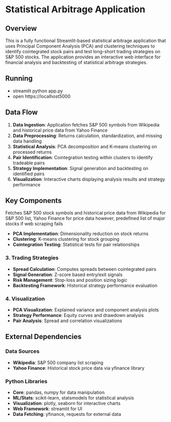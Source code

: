 # Statistical Arbitrage Application

## Overview

This is a fully functional Streamlit-based statistical arbitrage application that uses Principal Component Analysis (PCA) and clustering techniques to identify cointegrated stock pairs and test long-short trading strategies on S&P 500 stocks. The application provides an interactive web interface for financial analysis and backtesting of statistical arbitrage strategies.

## Running
- streamlit python app.py
- open https://localhost5000

## Data Flow

1. **Data Ingestion**: Application fetches S&P 500 symbols from Wikipedia and historical price data from Yahoo Finance
2. **Data Preprocessing**: Returns calculation, standardization, and missing data handling
3. **Statistical Analysis**: PCA decomposition and K-means clustering on processed returns
4. **Pair Identification**: Cointegration testing within clusters to identify tradeable pairs
5. **Strategy Implementation**: Signal generation and backtesting on identified pairs
6. **Visualization**: Interactive charts displaying analysis results and strategy performance


## Key Components
Fetches S&P 500 stock symbols and historical price data from Wikipedia for S&P 500 list, Yahoo Finance for price data however, predefined list of major stocks if web scraping fails

- **PCA Implementation**: Dimensionality reduction on stock returns
- **Clustering**: K-means clustering for stock grouping
- **Cointegration Testing**: Statistical tests for pair relationships

### 3. Trading Strategies
- **Spread Calculation**: Computes spreads between cointegrated pairs
- **Signal Generation**: Z-score based entry/exit signals
- **Risk Management**: Stop-loss and position sizing logic
- **Backtesting Framework**: Historical strategy performance evaluation

### 4. Visualization 
- **PCA Visualization**: Explained variance and component analysis plots
- **Strategy Performance**: Equity curves and drawdown analysis
- **Pair Analysis**: Spread and correlation visualizations



## External Dependencies

### Data Sources
- **Wikipedia**: S&P 500 company list scraping
- **Yahoo Finance**: Historical stock price data via yfinance library

### Python Libraries
- **Core**: pandas, numpy for data manipulation
- **ML/Stats**: scikit-learn, statsmodels for statistical analysis
- **Visualization**: plotly, seaborn for interactive charts
- **Web Framework**: streamlit for UI
- **Data Fetching**: yfinance, requests for external data



